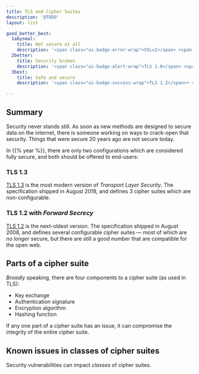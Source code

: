 ```yaml
---
title: TLS and Cipher Suites
description: '@TODO'
layout: list

good_better_best:
  1abysmal:
    title: Not secure at all
    description: '<span class="ui-badge-error-wrap">SSLv2</span> <span class="ui-badge-error-wrap">SSLv3</span>'
  2better:
    title: Security broken
    description: '<span class="ui-badge-alert-wrap">TLS 1.0</span> <span class="ui-badge-alert-wrap">TLS 1.1</span>'
  3best:
    title: Safe and secure
    description: '<span class="ui-badge-success-wrap">TLS 1.2</span>+ <span class="ui-badge-success-wrap">TLS 1.3</span>'

---
```


## Summary

Security never stands still. As soon as new methods are designed to secure data on the internet, there is someone working on ways to crack-open that security. Things that were secure 20 years ago are not secure today.

In {{% year %}}, there are only two configurations which are considered fully secure, and both should be offered to end-users:

### TLS 1.3

[TLS 1.3] is the most modern version of _Transport Layer Security_. The specification shipped in August 2018, and defines 3 cipher suites which are non-configurable.

### TLS 1.2 with _Forward Secrecy_

[TLS 1.2] is the next-oldest version. The specification shipped in August 2008, and defines several configurable cipher suites — most of which are _no longer_ secure, but there are still a good number that are compatible for the open web.

## Parts of a cipher suite

_Broadly_ speaking, there are four components to a cipher suite (as used in TLS):

* Key exchange
* Authentication signature
* Encryption algorithm
* Hashing function

If any one part of a cipher suite has an issue, it can compromise the integrity of the entire cipher suite.

## Known issues in classes of cipher suites

Security vulnerabilities can impact _classes_ of cipher suites.

[TLS 1.2]: https://datatracker.ietf.org/doc/html/rfc5246
[TLS 1.3]: https://datatracker.ietf.org/doc/html/rfc8446
